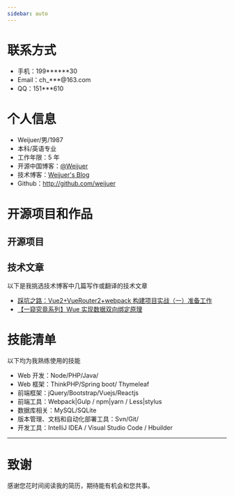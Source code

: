 ```yaml
---
sidebar: auto
---
```


# 联系方式

- 手机：199**\*\***30
- Email：ch\_\*\*\*@163.com
- QQ：151\*\*\*610

# 个人信息

- Weijuer/男/1987
- 本科/英语专业
- 工作年限：5 年
- 开源中国博客：[@Weijuer](https://my.oschina.net/weijuer)
- 技术博客：[Weijuer's Blog](https://weijuer.guthub.io/blog/zh/)
- Github：http://github.com/weijuer

# 开源项目和作品

## 开源项目

## 技术文章

以下是我挑选技术博客中几篇写作或翻译的技术文章

- [踩坑之路：Vue2+VueRouter2+webpack 构建项目实战（一）准备工作](https://my.oschina.net/weijuer/blog/1563975)
- [【一窥究竟系列】Wue 实现数据双向绑定原理](https://my.oschina.net/weijuer/blog/1796687)

# 技能清单

以下均为我熟练使用的技能

- Web 开发：Node/PHP/Java/
- Web 框架：ThinkPHP/Spring boot/ Thymeleaf
- 前端框架：jQuery/Bootstrap/Vuejs/Reactjs
- 前端工具：Webpack|Gulp / npm|yarn / Less|stylus
- 数据库相关：MySQL/SQLite
- 版本管理、文档和自动化部署工具：Svn/Git/
- 开发工具：IntelliJ IDEA / Visual Studio Code / Hbuilder

---

# 致谢

感谢您花时间阅读我的简历，期待能有机会和您共事。
